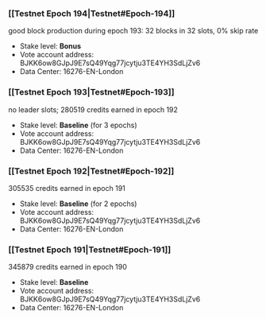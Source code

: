 ### [[Testnet Epoch 194|Testnet#Epoch-194]]
good block production during epoch 193: 32 blocks in 32 slots, 0% skip rate
* Stake level: **Bonus**
* Vote account address: BJKK6ow8GJpJ9E7sQ49Yqg77jcytju3TE4YH3SdLjZv6
* Data Center: 16276-EN-London
### [[Testnet Epoch 193|Testnet#Epoch-193]]
no leader slots; 280519 credits earned in epoch 192
* Stake level: **Baseline** (for 3 epochs)
* Vote account address: BJKK6ow8GJpJ9E7sQ49Yqg77jcytju3TE4YH3SdLjZv6
* Data Center: 16276-EN-London
### [[Testnet Epoch 192|Testnet#Epoch-192]]
305535 credits earned in epoch 191
* Stake level: **Baseline** (for 2 epochs)
* Vote account address: BJKK6ow8GJpJ9E7sQ49Yqg77jcytju3TE4YH3SdLjZv6
* Data Center: 16276-EN-London
### [[Testnet Epoch 191|Testnet#Epoch-191]]
345879 credits earned in epoch 190
* Stake level: **Baseline**
* Vote account address: BJKK6ow8GJpJ9E7sQ49Yqg77jcytju3TE4YH3SdLjZv6
* Data Center: 16276-EN-London